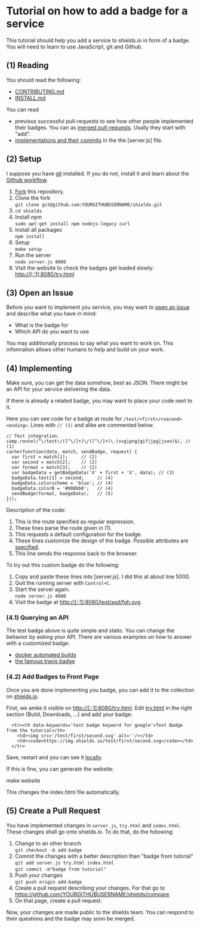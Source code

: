 Tutorial on how to add a badge for a service
============================================

This tutorial should help you add a service to shields.io in form of a badge.
You will need to learn to use JavaScript, git and Github. 

(1) Reading
-----------

You should read the following:

- [CONTRIBUTING.md](CONTRIBUTING.md)
- [INSTALL.md](INSTALL.md)

You can read

- previous successful pull-requests to see how other people implemented their badges.
  You can as [merged pull-requests][mergedpr].
  Usally they start with "add".
- [implementations and their commits][blame] in the  the [server.js] file.


(2) Setup
---------

I suppose you have [git](https://git-scm.com/) installed.
If you do not, install it and learn about the [Github workflow](http://try.github.io/).

1. [Fork][fork] this repository.
2. Clone the fork  
   `git clone git@github.com:YOURGITHUBUSERNAME/shields.git`
3. `cd shields`
4. Install npm  
   `sudo apt-get install npm nodejs-legacy curl`
5. Install all packages  
   `npm install`
6. Setup  
   `make setup`
7. Run the server  
   `node server.js 8080`
8. Visit the website to check the badges get loaded slowly:  
   [http://[::1]:8080/try.html](http://[::1]/try.html)

(3) Open an Issue
-----------------

Before you want to implement you service, you may want to [open an issue][openissue] and describe what you have in mind:
- What is the badge for
- Which API do you want to use

You may additionally process to say what you want to work on.
This infomration allows other humans to help and build on your work.

(4) Implementing
----------------

Make sure, you can get the data somehow, best as JSON.
There might be an API for your service delivering the data.

If there is already a related badge, you may want to place your code next to it.

Here you can see code for a badge at route for `/test/<first>/<second><ending>`.
Lines with `// (1)` and alike are commented below.

```
// Test integration.
camp.route(/^\/test\/([^\/]+)\/([^\/]+)\.(svg|png|gif|jpg|json)$/, // (1)
cache(function(data, match, sendBadge, request) {
  var first = match[1];     // (2)
  var second = match[2];    // (2)
  var format = match[3];    // (2)
  var badgeData = getBadgeData('X' + first + 'X', data); // (3)
  badgeData.text[1] = second;     // (4)
  badgeData.colorscheme = 'blue'; // (4)
  badgeData.colorB = '#008bb8';   // (4)
  sendBadge(format, badgeData);   // (5)
}));
```

Description of the code:

1. This is the route specified as regular expression.
2. These lines parse the route given in (1).
3. This requests a default configuration for the badge.
4. These lines customize the design of the badge.
   Possible attributes are [specified][format].
5. This line sends the response back to the browser.

To try out this custom badge do the following:

1. Copy and paste these lines into [server.js].
   I did this at about line 5000.
2. Quit the running server with `Control+C`.
3. Start the server again.  
   `node server.js 8080`
4. Visit the badge at [http://[::1]:8080/test/asd/fgh.svg](http://[::1]:8080/test/asd/fgh.svg).

### (4.1) Querying an API

The test badge above is quite simple and static.
You can change the behavior by asking your API.
There are various examples on how to answer with a customized badge:

- [docker automated builds](https://github.com/badges/shields/blob/bf373d11cd522835f198b50b4e1719027a0a2184/server.js#L5014)
- [the famous travis badge](https://github.com/badges/shields/blob/bf373d11cd522835f198b50b4e1719027a0a2184/server.js#L431)

### (4.2) Add Badges to Front Page

Once you are done implementing you badge, you can add it to the collection on [shields.io](http://shields.io/).

First, we amke it visible on [http://[::1]:8080/try.html][try].
Edit [try.html](try.html) in the right section (Build, Downloads, ...) and add your badge:

```
  <tr><th data-keywords='test badge keyword for google'>Test Badge from the tutorial</th>
    <td><img src='/test/first/second.svg' alt=''/></td>
    <td><code>https://img.shields.io/test/first/second.svg</code></td>
  </tr>
```

Save, restart and you can see it [locally][try].

If this is fine, you can generate the website:

   make website

This changes the index.html file automatically.

## (5) Create a Pull Request

You have implemented changes in `server.js`, `try.html` and `index.html`.
These changes shall go onto shields.io.
To do that, do the following:

1. Change to an other branch  
   `git checkout -b add-badge`
2. Commit the changes with a better description than "badge from tutorial"  
   `git add server.js try.html index.html`  
   `git commit -m"badge from tutorial"`
3. Push your changes  
   `git push origin add-badge`
4. Create a pull request describing your changes.
   For that go to https://github.com/YOURGITHUBUSERNAME/shields/compare.
5. On that page, create a pull request.

Now, your changes are made public to the shields team.
You can respond to their questions and the badge may soon be merged.


[mergedpr]: https://github.com/badges/shields/pulls?utf8=%E2%9C%93&q=is%3Apr%20is%3Amerged
[blame]: https://github.com/badges/shields/blame/master/server.js
[openissue]: https://github.com/badges/shields/issues/new
[example-api]: https://hub.docker.com/v2/repositories/mariobehling/loklak/buildhistory/?page_size=100
[example-issue]: https://github.com/badges/shields/issues/886
[fork]: https://github.com/badges/shields/fork
[format]: INSTALL.md#format
[try]: http://[::1]:8080/try.html
